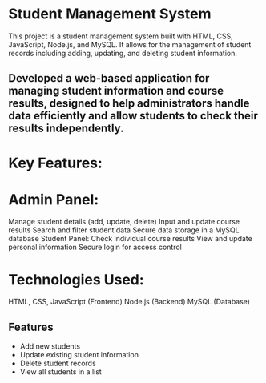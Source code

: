 #  Student Management System

This project is a student management system built with HTML, CSS, JavaScript, Node.js, and MySQL. It allows for the management of student records including adding, updating, and deleting student information.

## Developed a web-based application for managing student information and course results, designed to help administrators handle data efficiently and allow students to check their results independently.

# Key Features:

# Admin Panel:
Manage student details (add, update, delete)
Input and update course results
Search and filter student data
Secure data storage in a MySQL database
Student Panel:
Check individual course results
View and update personal information
Secure login for access control


# Technologies Used:

HTML, CSS, JavaScript (Frontend)
Node.js (Backend)
MySQL (Database)

## Features

- Add new students
- Update existing student information
- Delete student records
- View all students in a list
